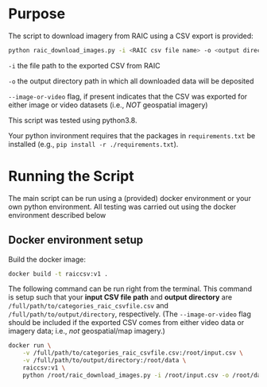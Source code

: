 # Purpose

The script to download imagery from RAIC using a CSV export is provided:

```sh
python raic_download_images.py -i <RAIC csv file name> -o <output directory> [--image-or-video]
```

`-i` the file path to the exported CSV from RAIC

`-o` the output directory path in which all downloaded data will be deposited

`--image-or-video` flag, if present indicates that the CSV was exported for either image or video datasets (i.e., _NOT_ geospatial imagery)

This script was tested using python3.8.

Your python invironment requires that the packages in `requirements.txt` be installed (e.g., `pip install -r ./requirements.txt`).

# Running the Script 

The main script can be run using a (provided) docker environment or your own python environment. All testing was carried out using the docker environment described below

## Docker environment setup

Build the docker image:

```sh
docker build -t raiccsv:v1 .
```

The following command can be run right from the terminal. This command is setup such that your __input CSV file path__ and __output directory__ are `/full/path/to/categories_raic_csvfile.csv` and `/full/path/to/output/directory`, respectively. (The `--image-or-video` flag should be included if the exported CSV comes from either video data or imagery data; i.e., _not_ geospatial/map imagery.)

```sh
docker run \
    -v /full/path/to/categories_raic_csvfile.csv:/root/input.csv \
    -v /full/path/to/output/directory:/root/data \
    raiccsv:v1 \
    python /root/raic_download_images.py -i /root/input.csv -o /root/data [--image-or-video]
```

